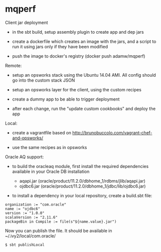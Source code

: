 mqperf
======

Client jar deployment

* in the sbt build, setup assembly plugin to create app and dep jars

* create a dockerfile which creates an image with the jars, and a script to run it
using jars only if they have been modified

* push the image to docker's registry (docker push adamw/mqperf)

Remote:

* setup an opsworks stack using the Ubuntu 14.04 AMI. All config should go into the custom stack JSON

* setup an opsworks layer for the client, using the custom recipes

* create a dummy app to be able to trigger deployment

* after each change, run the "update custom cookbooks" and deploy the app

Local:

* create a vagrantfile based on http://brunobuccolo.com/vagrant-chef-and-opsworks/

* use the same recipes as in opsworks

Oracle AQ support:

* to build the oracleaq module, first install the required dependencies available in your Oracle DB installation
    * aqapi.jar (oracle/product/11.2.0/dbhome_1/rdbms/jlib/aqapi.jar)
    * ojdbc6.jar (oracle/product/11.2.0/dbhome_1/jdbc/lib/ojdbc6.jar)

* to install a dependency in your local repository, create a build.sbt file:
```
organization := "com.oracle"
name := "ojdbc6"
version := "1.0.0"
scalaVersion := "2.11.6"
packageBin in Compile := file(s"${name.value}.jar")
```
Now you can publish the file. It should be available in ~/.ivy2/local/com.oracle/
```sh
$ sbt publishLocal
```
